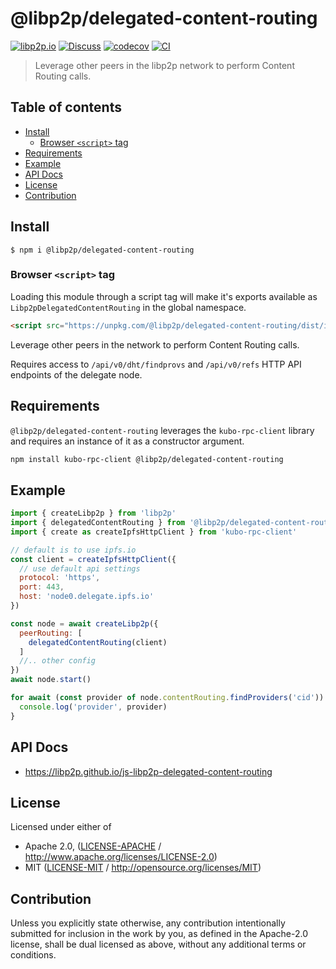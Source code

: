 # @libp2p/delegated-content-routing <!-- omit in toc -->

[![libp2p.io](https://img.shields.io/badge/project-libp2p-yellow.svg?style=flat-square)](http://libp2p.io/)
[![Discuss](https://img.shields.io/discourse/https/discuss.libp2p.io/posts.svg?style=flat-square)](https://discuss.libp2p.io)
[![codecov](https://img.shields.io/codecov/c/github/libp2p/js-libp2p-delegated-content-routing.svg?style=flat-square)](https://codecov.io/gh/libp2p/js-libp2p-delegated-content-routing)
[![CI](https://img.shields.io/github/actions/workflow/status/libp2p/js-libp2p-delegated-content-routing/js-test-and-release.yml?branch=master\&style=flat-square)](https://github.com/libp2p/js-libp2p-delegated-content-routing/actions/workflows/js-test-and-release.yml?query=branch%3Amaster)

> Leverage other peers in the libp2p network to perform Content Routing calls.

## Table of contents <!-- omit in toc -->

- [Install](#install)
  - [Browser `<script>` tag](#browser-script-tag)
- [Requirements](#requirements)
- [Example](#example)
- [API Docs](#api-docs)
- [License](#license)
- [Contribution](#contribution)

## Install

```console
$ npm i @libp2p/delegated-content-routing
```

### Browser `<script>` tag

Loading this module through a script tag will make it's exports available as `Libp2pDelegatedContentRouting` in the global namespace.

```html
<script src="https://unpkg.com/@libp2p/delegated-content-routing/dist/index.min.js"></script>
```

Leverage other peers in the network to perform Content Routing calls.

Requires access to `/api/v0/dht/findprovs` and `/api/v0/refs` HTTP API endpoints of the delegate node.

## Requirements

`@libp2p/delegated-content-routing` leverages the `kubo-rpc-client` library and requires an instance of it as a constructor argument.

```sh
npm install kubo-rpc-client @libp2p/delegated-content-routing
```

## Example

```js
import { createLibp2p } from 'libp2p'
import { delegatedContentRouting } from '@libp2p/delegated-content-routing'
import { create as createIpfsHttpClient } from 'kubo-rpc-client'

// default is to use ipfs.io
const client = createIpfsHttpClient({
  // use default api settings
  protocol: 'https',
  port: 443,
  host: 'node0.delegate.ipfs.io'
})

const node = await createLibp2p({
  peerRouting: [
    delegatedContentRouting(client)
  ]
  //.. other config
})
await node.start()

for await (const provider of node.contentRouting.findProviders('cid')) {
  console.log('provider', provider)
}
```

## API Docs

- <https://libp2p.github.io/js-libp2p-delegated-content-routing>

## License

Licensed under either of

- Apache 2.0, ([LICENSE-APACHE](LICENSE-APACHE) / <http://www.apache.org/licenses/LICENSE-2.0>)
- MIT ([LICENSE-MIT](LICENSE-MIT) / <http://opensource.org/licenses/MIT>)

## Contribution

Unless you explicitly state otherwise, any contribution intentionally submitted for inclusion in the work by you, as defined in the Apache-2.0 license, shall be dual licensed as above, without any additional terms or conditions.
